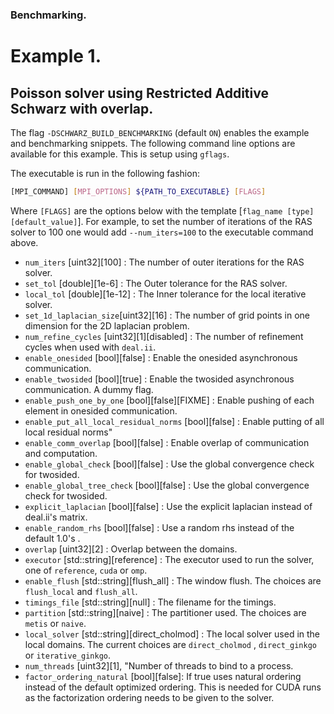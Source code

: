 ### Benchmarking.

Example 1.
==========

Poisson solver using Restricted Additive Schwarz with overlap.
-------------------------------------------------------------

The flag `-DSCHWARZ_BUILD_BENCHMARKING` (default `ON`) enables the example and benchmarking snippets.
The following command line options are available for this example. This is setup using `gflags`.

The executable is run in the following fashion:

```sh
[MPI_COMMAND] [MPI_OPTIONS] ${PATH_TO_EXECUTABLE} [FLAGS]
```

Where `[FLAGS]` are the options below with the template [`flag_name [type][default_value]`]. For example, to set the number of iterations of the RAS solver to 100 one would add `--num_iters=100` to the executable command above.

* `num_iters` [uint32][100] : The number of outer iterations for the RAS solver.
* `set_tol` [double][1e-6] : The Outer tolerance for the RAS solver.
* `local_tol` [double][1e-12] : The Inner tolerance for the local iterative solver.
* `set_1d_laplacian_size`[uint32][16] : The number of grid points in one dimension for the 2D laplacian problem.
* `num_refine_cycles` [uint32][1][disabled] : The number of refinement cycles when used with `deal.ii`.
* `enable_onesided` [bool][false] : Enable the onesided asynchronous communication.
* `enable_twosided` [bool][true] : Enable the twosided asynchronous communication. A dummy flag.
* `enable_push_one_by_one` [bool][false][FIXME] : Enable pushing of each element in onesided communication.
* `enable_put_all_local_residual_norms`  [bool][false] : Enable putting of all local residual norms"
* `enable_comm_overlap` [bool][false] : Enable overlap of communication and computation.
* `enable_global_check` [bool][false] : Use the global convergence check for twosided.
* `enable_global_tree_check` [bool][false] : Use the global convergence check for twosided.
* `explicit_laplacian` [bool][false] : Use the explicit laplacian instead of deal.ii's matrix.
* `enable_random_rhs` [bool][false] : Use a random rhs instead of the default 1.0's .
* `overlap` [uint32][2] : Overlap between the domains.
* `executor` [std::string][reference] : The executor used to run the solver, one of `reference`, `cuda` or `omp`.
* `enable_flush` [std::string][flush_all] : The window flush. The choices are `flush_local` and `flush_all`.
* `timings_file` [std::string][null] : The filename for the timings.
* `partition` [std::string][naive] : The partitioner used. The choices are `metis` or `naive`.
* `local_solver` [std::string][direct_cholmod] : The local solver used in the local domains. The current choices are `direct_cholmod` , `direct_ginkgo` or `iterative_ginkgo`.
* `num_threads` [uint32][1], "Number of threads to bind to a process.
* `factor_ordering_natural` [bool][false]: If true uses natural ordering instead of the default optimized ordering. This is needed for CUDA runs as the factorization ordering needs to be given to the solver.

